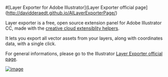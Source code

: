 #[Layer Exporter for Adobe Illustrator](Layer Exporter official page](http://davidderaedt.github.io/AILayerExporterPage/)

Layer exporter is a free, open source extension panel for Adobe Illustrator CC, made with the [creative cloud extensiblity helpers](http://davidderaedt.github.io/ccext-website/).

It lets you export all vector assets from your layers, along with coordinates data, with a single click.

For general informations, please go to the Illustrator [Layer Exporter official page](http://davidderaedt.github.io/AILayerExporterPage/).


[![image](http://davidderaedt.github.io/AILayerExporterPage/images/pict.png)](http://davidderaedt.github.io/AILayerExporterPage/)
